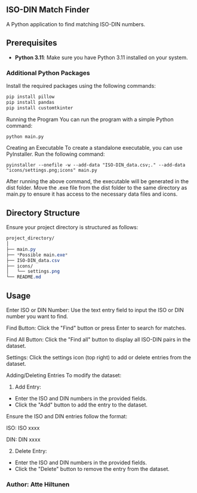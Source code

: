 ## ISO-DIN Match Finder

A Python application to find matching ISO-DIN numbers.

## Prerequisites

- **Python 3.11**: Make sure you have Python 3.11 installed on your system.

### Additional Python Packages

Install the required packages using the following commands:

```sh
pip install pillow
pip install pandas
pip install customtkinter

```
Running the Program
You can run the program with a simple Python command:
```sh
python main.py
```
Creating an Executable
To create a standalone executable, you can use PyInstaller. Run the following command:
```
pyinstaller --onefile -w --add-data "ISO-DIN_data.csv;." --add-data "icons/settings.png;icons" main.py
```
After running the above command, the executable will be generated in the dist folder. Move the .exe file from the dist folder to the same directory as main.py to ensure it has access to the necessary data files and icons.

## Directory Structure
Ensure your project directory is structured as follows:
```css
project_directory/
│
├── main.py
├── *Possible main.exe*
├── ISO-DIN_data.csv
├── icons/
│   └── settings.png
└── README.md
```

## Usage
Enter ISO or DIN Number: Use the text entry field to input the ISO or DIN number you want to find.

Find Button: Click the "Find" button or press Enter to search for matches.

Find All Button: Click the "Find all" button to display all ISO-DIN pairs in the dataset.

Settings: Click the settings icon (top right) to add or delete entries from the dataset.

Adding/Deleting Entries
To modify the dataset:

  1. Add Entry:

   * Enter the ISO and DIN numbers in the provided fields.
   * Click the "Add" button to add the entry to the dataset.

  Ensure the ISO and DIN entries follow the format:

  ISO: ISO xxxx

  DIN: DIN xxxx

  2. Delete Entry:

   * Enter the ISO and DIN numbers in the provided fields.
   * Click the "Delete" button to remove the entry from the dataset.

### Author: Atte Hiltunen
